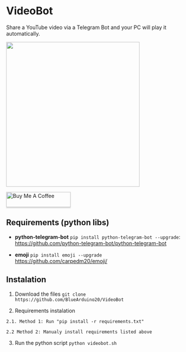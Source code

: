 # VideoBot
Share a YouTube video via a Telegram Bot and your PC will play it automatically.

<img height="391" width="360" src="https://raw.githubusercontent.com/BlueArduino20/VideoBot/master/1.jpg">

<a href="https://www.buymeacoffee.com/rSiZtB3" target="_blank"><img src="https://www.buymeacoffee.com/assets/img/custom_images/orange_img.png" alt="Buy Me A Coffee" style="height: 41px !important;width: 174px !important;box-shadow: 0px 3px 2px 0px rgba(190, 190, 190, 0.5) !important;-webkit-box-shadow: 0px 3px 2px 0px rgba(190, 190, 190, 0.5) !important;" ></a>

## Requirements (python libs)

- **python-telegram-bot** `pip install python-telegram-bot --upgrade`: https://github.com/python-telegram-bot/python-telegram-bot

- **emoji** `pip install emoji --upgrade` https://github.com/carpedm20/emoji/

## Instalation
  1. Download the files `git clone https://github.com/BlueArduino20/VideoBot`

  2. Requirements instalation

    2.1. Method 1: Run "pip install -r requirements.txt"

    2.2 Method 2: Manualy install requirements listed above

  3. Run the python script `python videobot.sh`
